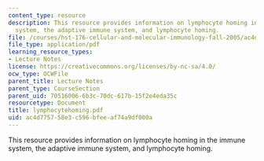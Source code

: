 ```yaml
---
content_type: resource
description: This resource provides information on lymphocyte homing in the immune
  system, the adaptive immune system, and lymphocyte homing.
file: /courses/hst-176-cellular-and-molecular-immunology-fall-2005/ac4d775758e3c596bfeeaf74a9df000a_lymphocytehoming.pdf
file_type: application/pdf
learning_resource_types:
- Lecture Notes
license: https://creativecommons.org/licenses/by-nc-sa/4.0/
ocw_type: OCWFile
parent_title: Lecture Notes
parent_type: CourseSection
parent_uid: 70516006-6b3c-70dc-617b-15f2e4eda35c
resourcetype: Document
title: lymphocytehoming.pdf
uid: ac4d7757-58e3-c596-bfee-af74a9df000a
---
```

This resource provides information on lymphocyte homing in the immune system, the adaptive immune system, and lymphocyte homing.
